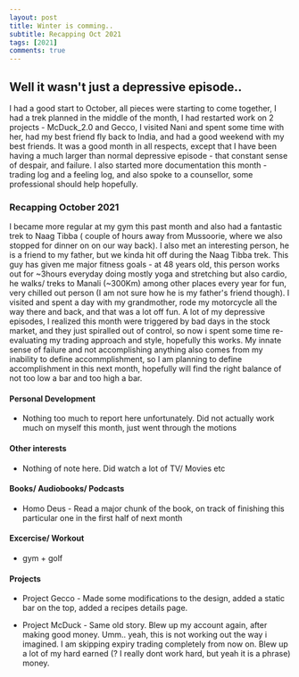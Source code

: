 ```yaml
---
layout: post
title: Winter is comming.. 
subtitle: Recapping Oct 2021
tags: [2021]
comments: true
---
```

## Well it wasn't just a depressive episode.. 

I had a good start to October, all pieces were starting to come together, I had a trek planned in the middle of the month, I had restarted work on 2 projects - McDuck_2.0 and Gecco, I visited Nani and spent some time with her, had my best friend fly back to India, and had a good weekend with my best friends. It was a good month in all respects, except that I have been having a much larger than normal depressive episode - that constant sense of despair, and failure. I also started more documentation this month - trading log and a feeling log, and also spoke to a counsellor, some professional should help hopefully.


### Recapping October 2021

I became more regular at my gym this past month and also had a fantastic trek to Naag Tibba ( couple of hours away from Mussoorie, where we also stopped for dinner on on our way back). I also met an interesting person, he is a friend to my father, but we kinda hit off during the Naag Tibba trek. This guy has given me major fitness goals - at 48 years old, this person works out for ~3hours everyday doing mostly yoga and stretching but also cardio, he walks/ treks to Manali (~300Km) among other places every year for fun, very chilled out person (I am not sure how he is my father's friend though). I visited and spent a day with my grandmother, rode my motorcycle all the way there and back, and that was a lot off fun. A lot of my depressive episodes, I realized this month were triggered by bad days in the stock market, and they just spiralled out of control, so now i spent some time re-evaluating my trading approach and style, hopefully this works. My innate sense of failure and not accomplishing anything also comes from my inability to define accommplishment, so I am planning to define accomplishment in this next month, hopefully will find the right balance of not too low a bar and too high a bar.

#### Personal Development

* Nothing too much to report here unfortunately. Did not actually work much on myself this month, just went through the motions

#### Other interests
* Nothing of note here. Did watch a lot of TV/ Movies etc


#### Books/ Audiobooks/ Podcasts
* Homo Deus - Read a major chunk of the book, on track of finishing this particular one in the first half of next month

#### Excercise/ Workout

* gym + golf

#### Projects

* Project Gecco - Made some modifications to the design, added a static bar on the top, added a recipes details page.

* Project McDuck - Same old story. Blew up my account again, after making good money. Umm.. yeah, this is not working out the way i imagined. I am skipping expiry trading completely from now on. Blew up a lot of my hard earned (? I really dont work hard, but yeah it is a phrase) money.


